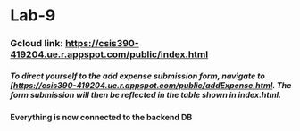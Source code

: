 # Lab-9

### Gcloud link: https://csis390-419204.ue.r.appspot.com/public/index.html

##### To direct yourself to the add expense submission form, navigate to [https://csis390-419204.ue.r.appspot.com/public/addExpense.html. The form submission will then be reflected in the table shown in index.html. 

#### Everything is now connected to the backend DB

